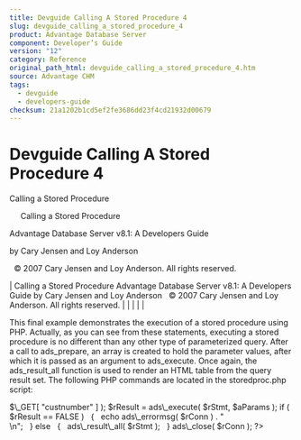 ```yaml
---
title: Devguide Calling A Stored Procedure 4
slug: devguide_calling_a_stored_procedure_4
product: Advantage Database Server
component: Developer’s Guide
version: "12"
category: Reference
original_path_html: devguide_calling_a_stored_procedure_4.htm
source: Advantage CHM
tags:
  - devguide
  - developers-guide
checksum: 21a1202b1cd5ef2fe3686dd23f4cd21932d00679
---
```


# Devguide Calling A Stored Procedure 4

Calling a Stored Procedure

     Calling a Stored Procedure

Advantage Database Server v8.1: A Developers Guide

by Cary Jensen and Loy Anderson

  © 2007 Cary Jensen and Loy Anderson. All rights reserved.

| Calling a Stored Procedure  Advantage Database Server v8.1: A Developers Guide  by Cary Jensen and Loy Anderson    © 2007 Cary Jensen and Loy Anderson. All rights reserved. |  |  |  |  |

This final example demonstrates the execution of a stored procedure using PHP. Actually, as you can see from these statements, executing a stored procedure is no different than any other type of parameterized query. After a call to ads\_prepare, an array is created to hold the parameter values, after which it is passed as an argument to ads\_execute. Once again, the ads\_result\_all function is used to render an HTML table from the query result set. The following PHP commands are located in the storedproc.php script:

<?  
$rConn = ads\_connect( "DataDirectory=\\\\server\\share\\".  
  "adsbook\\DemoDictionary.add;ServerTypes=2;",   
  "adsuser", "password" );  
$rStmt = ads\_prepare( $rConn,   
  "EXECUTE PROCEDURE SQLGet10Percent ( ? )" );  
$aParams = array( 1 => $\_GET[ "custnumber" ] );  
$rResult = ads\_execute( $rStmt, $aParams );  
if ( $rResult == FALSE )   
   {  
   echo ads\_errormsg( $rConn ) . "<br>\n";  
   }  
else  
   {  
   ads\_result\_all( $rStmt );  
   }  
ads\_close( $rConn );  
?>
